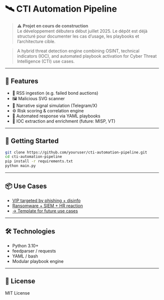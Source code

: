 # 🛰️ CTI Automation Pipeline

> ⚠️ **Projet en cours de construction**  
> Le développement débutera début juillet 2025. Le dépôt est déjà structuré pour documenter les cas d’usage, les playbooks et l’architecture cible.

> A hybrid threat detection engine combining OSINT, technical indicators (IOC), and automated playbook activation for Cyber Threat Intelligence (CTI) use cases.

---

## 📌 Features

- 📰 RSS ingestion (e.g. failed bond auctions)
- 🖼️ Malicious SVG scanner
- 💬 Narrative signal simulation (Telegram/X)
- ⚙️ Risk scoring & correlation engine
- 🚨 Automated response via YAML playbooks
- 📂 IOC extraction and enrichment (future: MISP, VT)

---

## 🚀 Getting Started

```bash
git clone https://github.com/youruser/cti-automation-pipeline.git
cd cti-automation-pipeline
pip install -r requirements.txt
python main.py
```

---

## 📦 Use Cases

- [VIP targeted by phishing + disinfo](usecases/usecase_vip_disinfo_phishing.md)
- [Ransomware + SIEM + HR reaction](usecases/usecase_ransomware_siem_alert.yaml)
- [→ Template for future use cases](usecases/template_usecase_blank.md)

---

## 🛠️ Technologies

- Python 3.10+
- feedparser / requests
- YAML / bash
- Modular playbook engine

---

## 📄 License

MIT License
